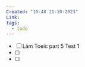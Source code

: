 ```yaml
---
Created: "10:48 11-10-2023"
Link: 
tags:
  - todo
---
```



- [ ] Làm Toeic part 5 Test 1
- [ ]  
- [ ]  



